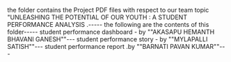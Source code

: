 the folder contains the Project PDF files with respect to our team topic "UNLEASHING THE POTENTIAL OF OUR YOUTH : A STUDENT PERFORMANCE ANALYSIS .-----
the following are the contents of this folder-----
student performance dashboard - by ""AKASAPU HEMANTH BHAVANI GANESH""---
student performance story - by ""MYLAPALLI SATISH""---
student performance report .by ""BARNATI PAVAN KUMAR""---


